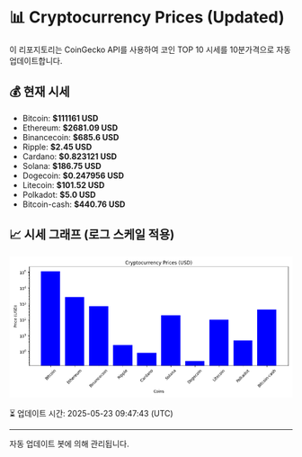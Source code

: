 
# 📊 Cryptocurrency Prices (Updated)

이 리포지토리는 CoinGecko API를 사용하여 코인 TOP 10 시세를 10분가격으로 자동 업데이트합니다.

## 💰 현재 시세
- Bitcoin: **$111161 USD**
- Ethereum: **$2681.09 USD**
- Binancecoin: **$685.6 USD**
- Ripple: **$2.45 USD**
- Cardano: **$0.823121 USD**
- Solana: **$186.75 USD**
- Dogecoin: **$0.247956 USD**
- Litecoin: **$101.52 USD**
- Polkadot: **$5.0 USD**
- Bitcoin-cash: **$440.76 USD**

## 📈 시세 그래프 (로그 스케일 적용)
![Crypto Prices](crypto_prices.png)

⏳ 업데이트 시간: 2025-05-23 09:47:43 (UTC)

---
자동 업데이트 봇에 의해 관리됩니다.
